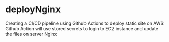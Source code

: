 # deployNginx
Creating a CI/CD pipeline using Github Actions to deploy static site on AWS:    
Github Action will use stored secrets to login to EC2 instance and update the files on server Nginx   

